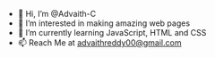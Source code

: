 - 👋 Hi, I’m @Advaith-C
- 👀 I’m interested in making amazing web pages
- 🌱 I’m currently learning JavaScript, HTML and CSS
- 📫 Reach Me at advaithreddy00@gmail.com
